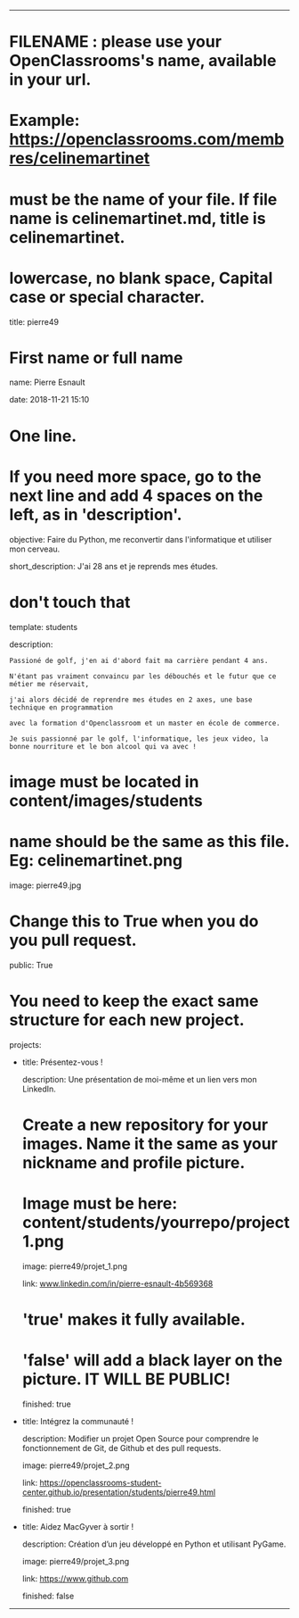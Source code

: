 ---


# FILENAME : please use your OpenClassrooms's name, available in your url.

# Example: https://openclassrooms.com/membres/celinemartinet

# must be the name of your file. If file name is celinemartinet.md, title is celinemartinet.

# lowercase, no blank space, Capital case or special character.

title: pierre49


# First name or full name

name: Pierre Esnault

date: 2018-11-21 15:10


# One line.

# If you need more space, go to the next line and add 4 spaces on the left, as in 'description'.

objective: Faire du Python, me reconvertir dans l'informatique et utiliser mon cerveau.

short_description: J'ai 28 ans et je reprends mes études. 


# don't touch that

template: students

description:

    Passioné de golf, j'en ai d'abord fait ma carrière pendant 4 ans.

    N'étant pas vraiment convaincu par les débouchés et le futur que ce métier me réservait,

    j'ai alors décidé de reprendre mes études en 2 axes, une base technique en programmation
	
	avec la formation d'Openclassroom et un master en école de commerce.

    Je suis passionné par le golf, l'informatique, les jeux video, la bonne nourriture et le bon alcool qui va avec !


# image must be located in content/images/students

# name should be the same as this file. Eg: celinemartinet.png

image: pierre49.jpg


# Change this to True when you do you pull request.

public: True


# You need to keep the exact same structure for each new project.

projects:

  - title: Présentez-vous !

    description: Une présentation de moi-même et un lien vers mon LinkedIn.

    # Create a new repository for your images. Name it the same as your nickname and profile picture.

    # Image must be here: content/students/yourrepo/project1.png

    image: pierre49/projet_1.png

    link: www.linkedin.com/in/pierre-esnault-4b569368

    # 'true' makes it fully available.

    # 'false' will add a black layer on the picture. IT WILL BE PUBLIC!

    finished: true

  - title: Intégrez la communauté !

    description: Modifier un projet Open Source pour comprendre le fonctionnement de Git, de Github et des pull requests. 

    image: pierre49/projet_2.png

    link: https://openclassrooms-student-center.github.io/presentation/students/pierre49.html

    finished: true

  - title: Aidez MacGyver à sortir !

    description: Création d’un jeu développé en Python et utilisant PyGame.

    image: pierre49/projet_3.png

    link: https://www.github.com

    finished: false

---